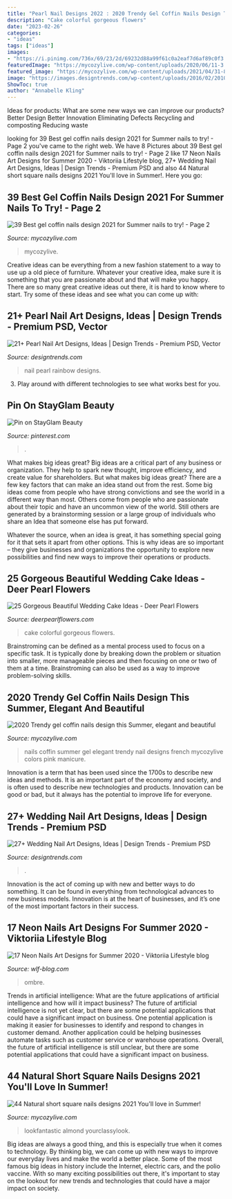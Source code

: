 ```yaml
---
title: "Pearl Nail Designs 2022 : 2020 Trendy Gel Coffin Nails Design This Summer, Elegant And Beautiful"
description: "Cake colorful gorgeous flowers"
date: "2023-02-26"
categories:
- "ideas"
tags: ["ideas"]
images:
- "https://i.pinimg.com/736x/69/23/2d/69232d88a99f61c0a2eaf7d6af89c0f3.jpg"
featuredImage: "https://mycozylive.com/wp-content/uploads/2020/06/11-3.jpg"
featured_image: "https://mycozylive.com/wp-content/uploads/2021/04/31-8.jpg"
image: "https://images.designtrends.com/wp-content/uploads/2016/02/20102904/Neutral-and-Lace-Nail-Design.jpg"
ShowToc: true
author: "Annabelle Kling"
---
```



Ideas for products: What are some new ways we can improve our products?
Better Design
Better Innovation
Eliminating Defects
Recycling and composting
Reducing waste

	

		
looking for 39 Best gel coffin nails design 2021 for Summer nails to try! - Page 2 you've came to the right web. We have 8 Pictures about 39 Best gel coffin nails design 2021 for Summer nails to try! - Page 2 like 17 Neon Nails Art Designs for Summer 2020 - Viktoriia Lifestyle blog, 27+ Wedding Nail Art Designs, Ideas | Design Trends - Premium PSD and also 44 Natural short square nails designs 2021 You&#039;ll love in Summer!. Here you go:
		
    
## 39 Best Gel Coffin Nails Design 2021 For Summer Nails To Try! - Page 2

<img loading=lazy src="https://mycozylive.com/wp-content/uploads/2021/05/12-683x1024.jpg" onerror="this.onerror=null;this.src='https://tse2.mm.bing.net/th?id=OIP.ItGxfGDD83BPGBVmewMk0wHaLG&amp;pid=15.1';" alt="39 Best gel coffin nails design 2021 for Summer nails to try! - Page 2">

_Source: mycozylive.com_

>mycozylive. 

	

Creative ideas can be everything from a new fashion statement to a way to use up a old piece of furniture. Whatever your creative idea, make sure it is something that you are passionate about and that will make you happy. There are so many great creative ideas out there, it is hard to know where to start. Try some of these ideas and see what you can come up with: 

    
## 21+ Pearl Nail Art Designs, Ideas | Design Trends - Premium PSD, Vector

<img loading=lazy src="https://images.designtrends.com/wp-content/uploads/2016/08/08175033/Pearl-Rainbow-Nail-Art.jpg" onerror="this.onerror=null;this.src='https://tse4.mm.bing.net/th?id=OIP.UnBwIZMLci98bLK4K8_nmQHaHa&amp;pid=15.1';" alt="21+ Pearl Nail Art Designs, Ideas | Design Trends - Premium PSD, Vector">

_Source: designtrends.com_

>nail pearl rainbow designs. 

	

3. Play around with different technologies to see what works best for you. 

    
## Pin On StayGlam Beauty

<img loading=lazy src="https://i.pinimg.com/736x/69/23/2d/69232d88a99f61c0a2eaf7d6af89c0f3.jpg" onerror="this.onerror=null;this.src='https://tse1.mm.bing.net/th?id=OIP.ZceU7xRF5Zn1qzO13XftDQHaJc&amp;pid=15.1';" alt="Pin on StayGlam Beauty">

_Source: pinterest.com_

>. 

	

What makes big ideas great?
Big ideas are a critical part of any business or organization. They help to spark new thought, improve efficiency, and create value for shareholders. But what makes big ideas great? There are a few key factors that can make an idea stand out from the rest.
Some big ideas come from people who have strong convictions and see the world in a different way than most. Others come from people who are passionate about their topic and have an uncommon view of the world. Still others are generated by a brainstorming session or a large group of individuals who share an Idea that someone else has put forward.

Whatever the source, when an idea is great, it has something special going for it that sets it apart from other options. This is why ideas are so important – they give businesses and organizations the opportunity to explore new possibilities and find new ways to improve their operations or products.

    
## 25 Gorgeous Beautiful Wedding Cake Ideas - Deer Pearl Flowers

<img loading=lazy src="https://www.deerpearlflowers.com/wp-content/uploads/2015/10/colorful-printed-art-inspired-wedding-cake.jpg" onerror="this.onerror=null;this.src='https://tse2.mm.bing.net/th?id=OIP.1SH6MpnatBxj6aztfCBXkwHaLJ&amp;pid=15.1';" alt="25 Gorgeous Beautiful Wedding Cake Ideas - Deer Pearl Flowers">

_Source: deerpearlflowers.com_

>cake colorful gorgeous flowers. 

	

Brainstroming can be defined as a mental process used to focus on a specific task. It is typically done by breaking down the problem or situation into smaller, more manageable pieces and then focusing on one or two of them at a time. Brainstroming can also be used as a way to improve problem-solving skills.

    
## 2020 Trendy Gel Coffin Nails Design This Summer, Elegant And Beautiful

<img loading=lazy src="https://mycozylive.com/wp-content/uploads/2020/06/11-3.jpg" onerror="this.onerror=null;this.src='https://tse1.mm.bing.net/th?id=OIP.Lams6yUcnS5i8ESkORAy7wHaLL&amp;pid=15.1';" alt="2020 Trendy gel coffin nails design this Summer, elegant and beautiful">

_Source: mycozylive.com_

>nails coffin summer gel elegant trendy nail designs french mycozylive colors pink manicure. 

	

Innovation is a term that has been used since the 1700s to describe new ideas and methods. It is an important part of the economy and society, and is often used to describe new technologies and products. Innovation can be good or bad, but it always has the potential to improve life for everyone.

    
## 27+ Wedding Nail Art Designs, Ideas | Design Trends - Premium PSD

<img loading=lazy src="https://images.designtrends.com/wp-content/uploads/2016/02/20102904/Neutral-and-Lace-Nail-Design.jpg" onerror="this.onerror=null;this.src='https://tse2.mm.bing.net/th?id=OIP.Lap6e6d4GET8x5hdzFELVgHaJ4&amp;pid=15.1';" alt="27+ Wedding Nail Art Designs, Ideas | Design Trends - Premium PSD">

_Source: designtrends.com_

>. 

	

Innovation is the act of coming up with new and better ways to do something. It can be found in everything from technological advances to new business models. Innovation is at the heart of businesses, and it’s one of the most important factors in their success.

    
## 17 Neon Nails Art Designs For Summer 2020 - Viktoriia Lifestyle Blog

<img loading=lazy src="https://wlf-blog.com/wp-content/uploads/2020/04/2.NeonNailsVOL2.12.jpg" onerror="this.onerror=null;this.src='https://tse3.mm.bing.net/th?id=OIP.lJOM1fO90JGi8B089KjkBQHaLH&amp;pid=15.1';" alt="17 Neon Nails Art Designs for Summer 2020 - Viktoriia Lifestyle blog">

_Source: wlf-blog.com_

>ombre. 

	

Trends in artificial intelligence: What are the future applications of artificial intelligence and how will it impact business?
The future of artificial intelligence is not yet clear, but there are some potential applications that could have a significant impact on business. One potential application is making it easier for businesses to identify and respond to changes in customer demand. Another application could be helping businesses automate tasks such as customer service or warehouse operations. Overall, the future of artificial intelligence is still unclear, but there are some potential applications that could have a significant impact on business.

    
## 44 Natural Short Square Nails Designs 2021 You&#039;ll Love In Summer!

<img loading=lazy src="https://mycozylive.com/wp-content/uploads/2021/04/31-8.jpg" onerror="this.onerror=null;this.src='https://tse3.mm.bing.net/th?id=OIP.ELLcvNNz3AQ5sj9rNi4FVwHaLH&amp;pid=15.1';" alt="44 Natural short square nails designs 2021 You&#039;ll love in Summer!">

_Source: mycozylive.com_

>lookfantastic almond yourclassylook. 

	

Big ideas are always a good thing, and this is especially true when it comes to technology. By thinking big, we can come up with new ways to improve our everyday lives and make the world a better place. Some of the most famous big ideas in history include the Internet, electric cars, and the polio vaccine. With so many exciting possibilities out there, it's important to stay on the lookout for new trends and technologies that could have a major impact on society.

